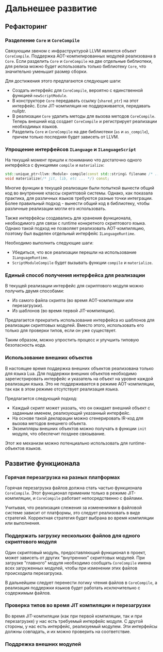 Дальнешее развитие
==================

Рефакторинг
-----------

### Разделение `Core` и `CoreCompile`

Связующим звеном с инфраструктурой LLVM является объект `CoreCompile`. Поддержка
AOT-компилированных модулей реализована в `Core`. Если разделить `Core` и
`CoreCompile` на две отдельные библиотеки, для релиза можно будет использовать
только библиотеку `Core`, что значительно уменьшит размер сборки.

Для достижения этого предлагаются следующие шаги:

- Создать интерфейс для `CoreCompile`, вероятно с единственной функцией
`newScriptModule`.
- В конструкторе `Core` передавать ссылку (`shared_ptr`) на этот интерфейс. Если
JIT-компиляция не поддерживается, передавать nullptr.
- В реализации `Core` удалить методы для вызова методов `CoreCompile`. Теперь
внешний код создает `CoreCompile` и регистрирует реализации необходимых языков.
- Разделить `Core` и `CoreCompile` на две библиотеки (`as` и `as_compile`),
причем только последняя будет зависеть от LLVM.

### Упрощение интерфейсов `ILanguage` и `ILanguageScript`

На текущий момент пришли к пониманию что достаточно одного интерфейса с
функциями `compile` и `materialize`:
```c++
std::unique_ptr<llvm::Module> compile(const std::string& filename /* ... */) const;
void materialize(/* jit, lib, etc ... */) const;
```

Многие функции в текущей реализации были попыткой вынести общий код во
внутренние классы скриптовой системы. Однако, как показала практика, для
различных языков требуются разные точки интеграции. Более правильный подход -
вынести общий код в библиотеку, чтобы различные реализации могли его
использовать.

Также интерфейсы создавались для хранения функционала, необходимого для связи с
runtime конкретного скриптового языка. Однако такой подход не позволяет
реализовать AOT-компиляцию, поэтому был выделен отдельный интерфейс
`ILanguageRuntime`.

Необходимо выполнить следующие шаги:

- Убедиться, что все реализации перешли на использование `ILanguageRuntime`.
- `ScriptModuleCompile` будет вызывать функции `compile` и `materialize`.

### Единый способ получения интерфейса для реализации

В текущей реализации интерфейс для скриптового модуля можно получить двумя
способами:

- Из самого файла скрипта (во время AOT-компиляции или перезагрузки).
- Из шаблонов (во время первой JIT-компиляции).

Предлагается прекратить использование интерфейса из шаблонов для реализации
скриптовых модулей. Вместо этого, использовать его только для проверки типов,
если он уже существует.

Таким образом, можно упростить процесс и улучшить типовую безопасность кода.

### Использование внешних объектов

В настоящее время поддержка внешних объектов реализована только для языка Lua.
Для поддержки внешних объектов необходимо зарегистрировать интерфейс и указатель
на объект на уровне каждой реализации языка. Это не поддерживается в режиме
AOT-компиляции, так как в этом режиме отсутствует реализация языка.

Предлагается следующий подход:

- Каждый скрипт может указать, что он ожидает внешний объект с заданным именем,
реализующий указанный интерфейс.
- На основе такой декларации можно сгенерировать IR-код для вызова методов
внешнего объекта.
- Экземпляры внешних объектов можно получать в функции `init` модуля, что
обеспечит позднее связывание.

Этот же механизм можно потенциально использовать для runtime-объектов языков.


Развитие функционала
--------------------

### Горячая перезагрузка на разных платформах

Горячая перезагрузка файлов должна стать частью функционала `CoreCompile`. Этот
функционал применим только в режиме JIT-компиляции, и `CoreCompile` работает
непосредственно с файлами.

Учитывая, что реализация слежения за изменениями в файловой системе зависит от
платформы, это следует реализовать в виде стратегий. Корректная стратегия будет
выбрана во время компиляции или выполнения.

### Поддержать загрузку нескольких файлов для одного скриптового модуля

Один скриптовый модуль, предоставляющий функционал в проект, может зависеть от
других "внутренних" скриптовых модулей. При загрузке "главного" модуля
необходимо сообщать `CoreCompile` имена всех загруженных модулей, чтобы при
изменении этих файлов происходила перезагрузка.

В дальнейшем следует перенести логику чтения файлов в `CoreCompile`, а
реализация поддержки языков будет работать исключительно с содержимым файлов.

### Проверка типов во время JIT компиляции и перезагрузки

Во время JIT-компиляции (как при первой компиляции, так и при перезагрузке) у
нас есть требуемый интерфейс модуля. С другой стороны, у нас есть интерфейс,
реализуемый модулем. Эти интерфейсы должны совпадать, и их можно проверить на
соответствие.

### Поддрежка внешних модулей

